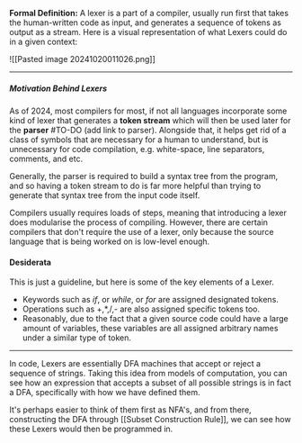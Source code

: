 **Formal Definition:** A lexer is a part of a compiler, usually run first that takes the human-written code as input, and generates a sequence of tokens as output as a stream. Here is a visual representation of what Lexers could do in a given context:

![[Pasted image 20241020011026.png]]

---

##### Motivation Behind Lexers

As of 2024, most compilers for most, if not all languages incorporate some kind of lexer that generates a **token stream** which will then be used later for the **parser** #TO-DO (add link to parser). Alongside that, it helps get rid of a class of symbols that are necessary for a human to understand, but is unnecessary for code compilation, e.g. white-space, line separators, comments, and etc.

Generally, the parser is required to build a syntax tree from the program, and so having a token stream to do is far more helpful than trying to generate that syntax tree from the input code itself.

Compilers usually requires loads of steps, meaning that introducing a lexer does modularise the process of compiling. However, there are certain compilers that don't require the use of a lexer, only because the source language that is being worked on is low-level enough.


#### Desiderata

This is just a guideline, but here is some of the key elements of a Lexer.

- Keywords such as *if*, or *while*, or *for* are assigned designated tokens.
- Operations such as +,\*,/,- are also assigned specific tokens too.
- Reasonably, due to the fact that a given source code could have a large amount of variables, these variables are all assigned arbitrary names under a similar type of token.

---

In code, Lexers are essentially DFA machines that accept or reject a sequence of strings. Taking this idea from models of computation, you can see how an expression that accepts a subset of all possible strings is in fact a DFA, specifically with how we have defined them.

It's perhaps easier to think of them first as NFA's, and from there, constructing the DFA through [[Subset Construction Rule]], we can see how these Lexers would then be programmed in.